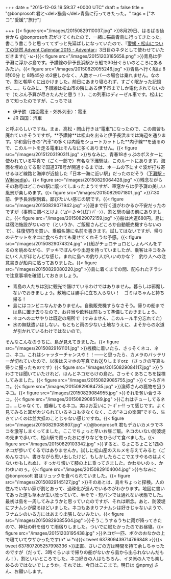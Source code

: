 
+++
date = "2015-12-03 19:59:37 +0000 UTC"
draft = false
title = "@bonprosoft 君と&lt;del&gt;猫島&lt;/del&gt;青島に行ってきたった。"
tags = ["ネコ","愛媛","旅行"]

+++
{{< figure src="/images/20150829110037.jpg"  >}}8月29日、はるばる仙台から @bonprosoft 君がきてくれたので、一緒に<del>猫島</del>青島に行ってきたった。書こう書こうと思っててずっと先延ばしになっていたので、『<a href="http://www.adventar.org/calendars/1176">愛媛・松山についての徒然 Advent Calendar 2015 - Adventar</a>』3日目のネタとして使わせていただきます(;´･ω･){{< figure src="/images/20151203185658.png"  >}}青島は伊予灘に浮かぶ島です。予讃線の伊予長浜駅から船で30分ぐらいのところにあるみたい。{{< figure src="/images/20150829055246.jpg"  >}}青島へ行く船は 8時00分 と 8時45分 の2便しかなく、人数オーバーの場合は乗れません。なので、割と朝早くに出かけました。前日にあまり寝られず、すごく眠かった記憶が……。ちなみに、予讃線は松山市の隣にある伊予市までしか電化されてないので（たぶん予算が尽きたんだと思う！）、この列車はディーゼル車です。松山にきて知ったのですが、こっちでは

<ul>
<li>伊予鉄（路面電車・郊外列車）：電車</li>
<li>JR 四国：汽車</li>
</ul>と呼ぶらしいですね。まぁ、高松・岡山行きは“電車”になったので、この風習も廃れていきそうですが。**予讃線**は松山を出ると伊予長浜までは海辺を通ります。宇和島行きの“汽車”の多くは内陸をショートカットした**内子線**を通るので、このルートを走る電車はそんなに多くありません。{{< figure src="/images/20151203190311.jpg"  >}}ちなみに、青春18きっぷのポスターに使われている写真で（ごく一部で）有名な下灘駅は、このルートにあります。海面を埋め立てる形で国道378号が開通するまでは、ホームの下にすぐ波が打ち寄せるほど線路と海岸が近接した「日本一海に近い駅」だったのだそう（<a href="https://ja.wikipedia.org/wiki/%E4%B8%8B%E7%81%98%E9%A7%85">下灘駅 - Wikipedia</a>）。{{< figure src="/images/20150829064428.jpg"  >}}残念ながらその称号はどこかの駅に譲ってしまったようですが、車窓からは伊予灘の美しい風景が楽しめます。{{< figure src="/images/20150829071801.jpg"  >}}7:30 前、伊予長浜駅到着。鄙びたいい感じの駅です。{{< figure src="/images/20150829071942.jpg"  >}}港まで行く道がわかるか不安だったのですが（事前に調べとけよ ( ‘д‘⊂彡☆))Д´) ﾊﾟｰﾝ）、割と駅の目の前にありました。{{< figure src="/images/20150829072159.jpg"  >}}船は片道680円。島には宿泊施設がないので（というか、ご飯屋さんどころか自動販売機すらないので）、往復切符を買い、乗船名簿に名前を書きます。試してはないですが、帰りのチケットをネコに食べられても乗せてくれそうな予感。{{< figure src="/images/20150829074324.jpg"  >}}船がチョロチョロとしょんべんをするのを眺めながら、デッキでぼんやり出港を待っていましたが、乗客はネコをみにいく人がほとんどな感じ。まれに島への釣り人がいいのかな？　釣り人への注意書きが船内に貼ってありました。{{< figure src="/images/20150829080220.jpg"  >}}島に着くまでの間、配られたチラシで注意事項を確認しておきましょう。

<ul>
<li>青島の人たちは別に観光で儲けているわけではありません。暮らしは邪魔しないでおきましょう。敷地には勝手に立ち入らない！　ゴミはちゃんと持ち帰る！</li>
<li>島にはコンビニなんかありません。自動販売機すらなさそう。帰りの船までは島に置き去りなので、お弁当や飲料は前もって準備しておきましょう。</li>
<li>ネコへのエサやりは既定の場所で（すみません、このルール半分忘れてた）</li>
<li>水の無駄遣いはしない。もともと雨の少ない土地なうえに、よそからの水道が引かれているわけではないので。</li>
</ul>そんなこんなのうちに、島が見えてきました。{{< figure src="/images/20150829161101.jpg"  >}}桟橋に着いたら、さっそくネコ、ネコ、ネコ。これはシャッターチャンスや！！――と思ったら、カメラのバッテリーが切れていたので、以後はスマホの写真でお送りしますorz （さっきの写真も帰りに撮ったものです）{{< figure src="/images/20150829084117.jpg"  >}}うわさでは聞いていたけれど、ほんとネコだらけの島だ。さっそくあちこちを探検してみました。{{< figure src="/images/20150829085755.jpg"  >}}くつろぎネコ。{{< figure src="/images/20150829084735.jpg"  >}}漁師さんの獲物を狙うネコ。{{< figure src="/images/20150829084955.jpg"  >}}それを奪い合うネコ。{{< figure src="/images/20150829085149.jpg"  >}}これはチューしてるネコ……じゃなくて、威嚇してるネコ。実はお互いに ﾌｰ ｷﾞｬｰ!! って感じです。よく見てみると耳がカジられているネコも少なくなく、この“ネコの楽園”ですら、生きていくのは並大抵のことじゃない感じですね。{{< figure src="/images/20150829085807.jpg"  >}}@bonprosoft 君もデカいカメラでネコを激写しまくってました。ここでちょっと早いお昼ご飯。ネコのいない防波堤の先まで歩いて、松山駅で買ったおにぎりなどをひらげて食べました。{{< figure src="/images/20150829103342.jpg"  >}}すると、ちょこちょこと1匹のネコが歩いてくるではありませんか。試しに松山産のスルメを与えてみると（ごめんなさい、書きながら思い出したけど、もしかしたらここでエサやるのはよくないかもしれぬ）、すっかり懐いて膝の上に乗ってきました。かわゆいのぅ、かわゆいのぅ。{{< figure src="/images/20150829104004.jpg"  >}}ちなみに @bonprosoft 君はリュックを食べられていました。{{< figure src="/images/20150829145127.jpg"  >}}そのあとは、島をちょっと探検。人の住んでいない家が割とあって、過疎化が進んでいるのがわかります。地図に書いてあった道も草木が生い茂っていて、半そで・短パンでは通れない状態でした。最初は島を一周してみようかと思っていたのですが、それは断念。あと、防波堤にフナムシが腐るほどいました。ネコもあまりフナムシは好きじゃないようで、フナムシのいる方にはあまり出張しないみたい。{{< figure src="/images/20150829085504.jpg"  >}}そうこうするうちに雨が降ってきたので、神社の軒を借りて雨宿りしました。ついでに眠たかったのでお昼寝。{{< figure src="/images/20151203195438.jpg"  >}}ネコが一匹、ボクのおなかの上で寝ていてウザかったです(n*´ω`*n){{< tweet 637809439714766848 >}}{{< tweet 637807205257998336 >}}正直、さいごの方は時間を持て余しちゃったのですが（だって、3時ぐらいまで帰りの船がないから島から出られないんだもん！）、割といいところでした。ネコ好きの人はもちろん、イヌ派の人でも楽しめるのではないでしょうか。それでは、今日はここまで。明日は @npmyj さん、お願いします。


